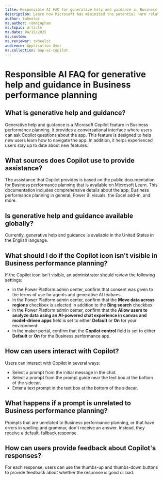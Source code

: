 ```yaml
---
title: Responsible AI FAQ for generative help and guidance in Business performance planning
description: Learn how Microsoft has minimized the potential harm related to AI features in Business performance planning.
author: twheeloc
ms.author: romainpham
ms.topic: article 
ms.date: 04/15/2025
ms.custom:
ms.reviewer: twheeloc 
audience: Application User
ms.collection: bap-ai-copilot
---
```


# Responsible AI FAQ for generative help and guidance in Business performance planning

## What is generative help and guidance?

Generative help and guidance is a Microsoft Copilot feature in Business performance planning. It provides a conversational interface where users can ask Copilot questions about the app. This feature is designed to help new users learn how to navigate the app. In addition, it helps experienced users stay up to date about new features.

## What sources does Copilot use to provide assistance?

The assistance that Copilot provides is based on the public documentation for Business performance planning that is available on Microsoft Learn. This documentation includes comprehensive details about the app, Business performance planning in general, Power BI visuals, the Excel add-in, and more.

## Is generative help and guidance available globally?

Currently, generative help and guidance is available in the United States in the English language.

## What should I do if the Copilot icon isn't visible in Business performance planning?

If the Copilot icon isn't visible, an administrator should review the following settings:

- In the Power Platform admin center, confirm that consent was given to the terms of use for agents and generative AI features.
- In the Power Platform admin center, confirm that the **Move data across regions** checkbox is selected in addition to the **Bing search** checkbox.
- In the Power Platform admin center, confirm that the **Allow users to analyze data using an AI-powered chat experience in canvas and model-driven apps** field is set to either **Default** or **On** for your environment.
- In the maker portal, confirm that the **Copilot control** field is set to either **Default** or **On** for the Business performance app.

## How can users interact with Copilot?

Users can interact with Copilot in several ways:

- Select a prompt from the initial message in the chat.
- Select a prompt from the prompt guide near the text box at the bottom of the sidecar.
- Enter a text prompt in the text box at the bottom of the sidecar.

## What happens if a prompt is unrelated to Business performance planning?

Prompts that are unrelated to Business performance planning, or that have errors in spelling and grammar, don't receive an answer. Instead, they receive a default, fallback response.

## How can users provide feedback about Copilot's responses?

For each response, users can use the thumbs-up and thumbs-down buttons to provide feedback about whether the response is good or bad.
